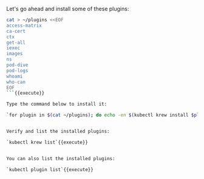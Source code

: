 Let's go ahead and install some of these plugins:

```bash
cat > ~/plugins <<EOF
access-matrix
ca-cert
ctx
get-all
iexec
images
ns
pod-dive
pod-logs
whoami
who-can
EOF
```{{execute}}

Type the command below to install it:

`for plugin in $(cat ~/plugins); do echo -en $(kubectl krew install $plugin);done`{{execute}}  


Verify and list the installed plugins:  

`kubectl krew list`{{execute}}  


You can also list the installed plugins:  

`kubectl plugin list`{{execute}}  
